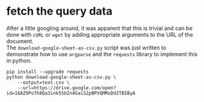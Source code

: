 # fetch the query data

After a little googling around, it was apparent that this is trivial
    and can be done with `cURL` or `wget` by adding appropriate arguments
    to the URL of the document.  
The `download-google-sheet-as-csv.py` script was just written to 
    demonstrate how to use `argparse` and the `requests` library
    to implement this in python.

    pip install --upgrade requests
    python download-google-sheet-as-csv.py \
        --output=text.csv \
        --url=https://drive.google.com/open?id=16AZ9Po7h8Qa3ink55bZn4GaiS2pBPVQMMuDd2TBIByA